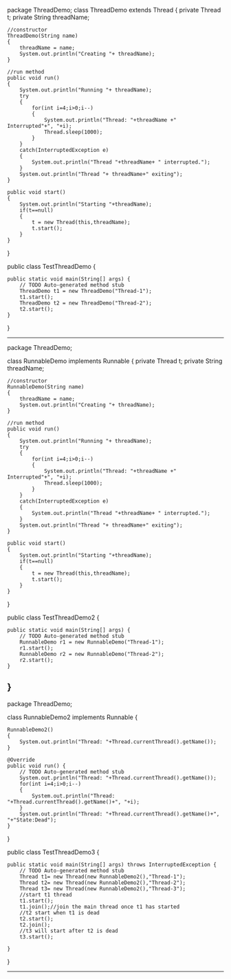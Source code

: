 
package ThreadDemo;
class ThreadDemo extends Thread
{
	private Thread t;
	private String threadName;
 
	//constructor
	ThreadDemo(String name)
	{
		threadName = name;
		System.out.println("Creating "+ threadName);
	}
 
	//run method
	public void run()
	{
		System.out.println("Running "+ threadName);
		try
		{
			for(int i=4;i>0;i--)
			{
				System.out.println("Thread: "+threadName +" Interrupted"+", "+i);
				Thread.sleep(1000);
			}
		}
		catch(InterruptedException e)
		{
			System.out.println("Thread "+threadName+ " interrupted.");	
		}
		System.out.println("Thread "+ threadName+" exiting");
	}
	
	public void start()
	{
		System.out.println("Starting "+threadName);
		if(t==null)
		{
			t = new Thread(this,threadName);
			t.start();
		}
	}
}
 
 
 
public class TestThreadDemo {
 
	public static void main(String[] args) {
		// TODO Auto-generated method stub
		ThreadDemo t1 = new ThreadDemo("Thread-1");
		t1.start();
		ThreadDemo t2 = new ThreadDemo("Thread-2");
		t2.start();
	}
 
}


-------------------------------------------------------------------------------------------------------------------------------------------------------------------

 
package ThreadDemo;
 
class RunnableDemo implements Runnable
{
	private Thread t;
	private String threadName;
 
	//constructor
	RunnableDemo(String name)
	{
		threadName = name;
		System.out.println("Creating "+ threadName);
	}
 
	//run method
	public void run()
	{
		System.out.println("Running "+ threadName);
		try
		{
			for(int i=4;i>0;i--)
			{
				System.out.println("Thread: "+threadName +" Interrupted"+", "+i);
				Thread.sleep(1000);
			}
		}
		catch(InterruptedException e)
		{
			System.out.println("Thread "+threadName+ " interrupted.");	
		}
		System.out.println("Thread "+ threadName+" exiting");
	}
	
	public void start()
	{
		System.out.println("Starting "+threadName);
		if(t==null)
		{
			t = new Thread(this,threadName);
			t.start();
		}
	}
}
 
 
 
public class TestThreadDemo2 {
 
	public static void main(String[] args) {
		// TODO Auto-generated method stub
		RunnableDemo r1 = new RunnableDemo("Thread-1");
		r1.start();
		RunnableDemo r2 = new RunnableDemo("Thread-2");
		r2.start();
	}
 
}
-------------------------------------------------------------------------------------------------------------------------------------------------------------------

package ThreadDemo;
 
class RunnableDemo2 implements Runnable
{
	
	RunnableDemo2()
	{
		System.out.println("Thread: "+Thread.currentThread().getName());
	}
 
	@Override
	public void run() {
		// TODO Auto-generated method stub
		System.out.println("Thread: "+Thread.currentThread().getName());
		for(int i=4;i>0;i--)
		{
			System.out.println("Thread: "+Thread.currentThread().getName()+", "+i);
		}
		System.out.println("Thread: "+Thread.currentThread().getName()+", "+"State:Dead");
	}
	
}
 
public class TestThreadDemo3 {
 
	public static void main(String[] args) throws InterruptedException {
		// TODO Auto-generated method stub
		Thread t1= new Thread(new RunnableDemo2(),"Thread-1");
		Thread t2= new Thread(new RunnableDemo2(),"Thread-2");
		Thread t3= new Thread(new RunnableDemo2(),"Thread-3");
		//start t1 thread
		t1.start();
		t1.join();//join the main thread once t1 has started
		//t2 start when t1 is dead
		t2.start();
		t2.join();
		//t3 will start after t2 is dead
		t3.start();
		
	}	
 
}
 
------------------------------------------------------------------------------------------------------------------------------------------------------------------

